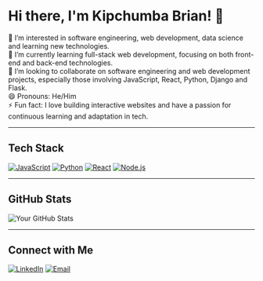 # Hi there, I'm Kipchumba Brian! 👋

👀 I’m interested in software engineering, web development, data science and learning new technologies. <br>
🌱 I’m currently learning full-stack web development, focusing on both front-end and back-end technologies. <br>
💞️ I’m looking to collaborate on software engineering and web development projects, especially those involving JavaScript, React, Python, Django and Flask. <br>
😄 Pronouns: He/Him <br>
⚡ Fun fact: I love building interactive websites and have a passion for continuous learning and adaptation in tech.

---

## Tech Stack

[![JavaScript](https://img.shields.io/badge/-JavaScript-yellow?style=for-the-badge&logo=javascript&logoColor=white)](https://developer.mozilla.org/en-US/docs/Web/JavaScript)
[![Python](https://img.shields.io/badge/-Python-blue?style=for-the-badge&logo=python&logoColor=white)](https://www.python.org/)
[![React](https://img.shields.io/badge/-React-blue?style=for-the-badge&logo=react&logoColor=white)](https://reactjs.org/)
[![Node.js](https://img.shields.io/badge/-Node.js-green?style=for-the-badge&logo=node.js&logoColor=white)](https://nodejs.org/)

---

## GitHub Stats

![Your GitHub Stats](https://github-readme-stats.vercel.app/api?username=DevBrianHQ&show_icons=true&theme=radical)

---

## Connect with Me

[![LinkedIn](https://img.shields.io/badge/LinkedIn-Connect-blue?style=for-the-badge&logo=linkedin)](https://www.linkedin.com/in/your-linkedin-profile)
[![Email](https://img.shields.io/badge/Email-Send%20Email-red?style=for-the-badge&logo=gmail)](mailto:kipchumbabrian47@gmail.com)
